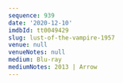 ```yaml
---
sequence: 939
date: '2020-12-10'
imdbId: tt0049429
slug: lust-of-the-vampire-1957
venue: null
venueNotes: null
medium: Blu-ray
mediumNotes: 2013 | Arrow
---
```


